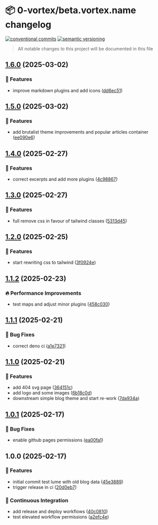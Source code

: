 # 📦 0-vortex/beta.vortex.name changelog

[![conventional commits](https://img.shields.io/badge/conventional%20commits-1.0.0-yellow.svg)](https://conventionalcommits.org)
[![semantic versioning](https://img.shields.io/badge/semantic%20versioning-2.0.0-green.svg)](https://semver.org)

> All notable changes to this project will be documented in this file

## [1.6.0](https://github.com/0-vortex/beta.vortex.name/compare/v1.5.0...v1.6.0) (2025-03-02)

### 🍕 Features

* improve markdown plugins and add icons ([dd6ec51](https://github.com/0-vortex/beta.vortex.name/commit/dd6ec51031070544c2811beff7e1f7d10f0baa01))

## [1.5.0](https://github.com/0-vortex/beta.vortex.name/compare/v1.4.0...v1.5.0) (2025-03-02)

### 🍕 Features

* add brutalist theme improvements and popular articles container ([ee090e6](https://github.com/0-vortex/beta.vortex.name/commit/ee090e6cfdc781ba435e1c111de9a382af5488b9))

## [1.4.0](https://github.com/0-vortex/beta.vortex.name/compare/v1.3.0...v1.4.0) (2025-02-27)

### 🍕 Features

* correct excerpts and add more plugins ([4c98867](https://github.com/0-vortex/beta.vortex.name/commit/4c988676beda7fbad2bba3e421f8d5bd22e614e1))

## [1.3.0](https://github.com/0-vortex/beta.vortex.name/compare/v1.2.0...v1.3.0) (2025-02-27)

### 🍕 Features

* full remove css in favour of tailwind classes ([5313d45](https://github.com/0-vortex/beta.vortex.name/commit/5313d45b930741916796528c9edeb8c7e3c96e71))

## [1.2.0](https://github.com/0-vortex/beta.vortex.name/compare/v1.1.2...v1.2.0) (2025-02-25)

### 🍕 Features

* start rewriting css to tailwind ([3f0924e](https://github.com/0-vortex/beta.vortex.name/commit/3f0924e5430081f90e22268acc84cd8b5b778ec0))

## [1.1.2](https://github.com/0-vortex/beta.vortex.name/compare/v1.1.1...v1.1.2) (2025-02-23)

### 🔥 Performance Improvements

* test maps and adjust minor plugins ([458c030](https://github.com/0-vortex/beta.vortex.name/commit/458c030d9f00cbb9cec82b872769e3e8f38c7c05))

## [1.1.1](https://github.com/0-vortex/beta.vortex.name/compare/v1.1.0...v1.1.1) (2025-02-21)

### 🐛 Bug Fixes

* correct deno ci ([a1e7321](https://github.com/0-vortex/beta.vortex.name/commit/a1e73217556596d05c5d4568bbd123e4db22ee64))

## [1.1.0](https://github.com/0-vortex/beta.vortex.name/compare/v1.0.1...v1.1.0) (2025-02-21)

### 🍕 Features

* add 404 svg page ([364151c](https://github.com/0-vortex/beta.vortex.name/commit/364151c8fdeef31b4a6b41b23470bb2579b308e6))
* add logo and some images ([6b18c0d](https://github.com/0-vortex/beta.vortex.name/commit/6b18c0d9b861434a796ef59c1d4895f7935fdd69))
* downstream simple blog theme and start re-work ([7da934a](https://github.com/0-vortex/beta.vortex.name/commit/7da934aa4584d7f941cd2cec2223bd789b471a5f))

## [1.0.1](https://github.com/0-vortex/beta.vortex.name/compare/v1.0.0...v1.0.1) (2025-02-17)

### 🐛 Bug Fixes

* enable github pages permissions ([ea00fa1](https://github.com/0-vortex/beta.vortex.name/commit/ea00fa12c2ed661579aea82ab52c1a000d950bc5))

## 1.0.0 (2025-02-17)

### 🍕 Features

* initial commit test lume with old blog data ([45e3889](https://github.com/0-vortex/beta.vortex.name/commit/45e38890bbfd5b55c32e053291cd7b34949c20b5))
* trigger release in ci ([20d0eb7](https://github.com/0-vortex/beta.vortex.name/commit/20d0eb777724a5754c48ad1aa1ec2c23af81bccd))

### 🔁 Continuous Integration

* add release and deploy workflows ([40c0810](https://github.com/0-vortex/beta.vortex.name/commit/40c081090ab2632bbf3ee1186d62ee06e45f11c1))
* test elevated workflow permissions ([a2efc4e](https://github.com/0-vortex/beta.vortex.name/commit/a2efc4ec2b79d79d83f7b327f913df1dc071a26b))
